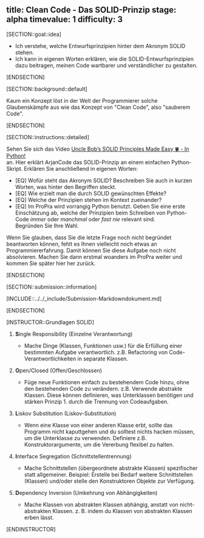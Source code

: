 title: Clean Code - Das SOLID-Prinzip
stage: alpha
timevalue: 1
difficulty: 3
---
[SECTION::goal::idea]

- Ich verstehe, welche Entwurfsprinzipien hinter dem Akronym SOLID stehen.
- Ich kann in eigenen Worten erklären, wie die SOLID-Entwurfsprinzipien dazu beitragen, meinen 
  Code wartbarer und verständlicher zu gestalten. 

[ENDSECTION]

[SECTION::background::default]

Kaum ein Konzept löst in der Welt der Programmierer solche Glaubenskämpfe aus wie das Konzept von "Clean Code", also
"sauberem Code". 

[ENDSECTION]

[SECTION::instructions::detailed]

Sehen Sie sich das Video 
[Uncle Bob’s SOLID Principles Made Easy 🍀 - In Python!](https://www.youtube.com/watch?v=pTB30aXS77U)  
an.
Hier erklärt ArjanCode das SOLID-Prinzip an einem einfachen Python-Skript.
Erklären Sie anschließend in eigenen Worten:

- [EQ] Wofür steht das Akronym SOLID?
  Beschreiben Sie auch in kurzen Worten, was hinter den Begriffen steckt.
- [EQ] Wie erzielt man die durch SOLID gewünschten Effekte?
- [EQ] Welche der Prinzipien stehen im Kontext zueinander?
- [EQ] Im ProPra wird vorrangig Python benutzt.
  Geben Sie eine erste Einschätzung ab, welche der Prinzipien beim Schreiben von Python-Code 
  *immer* oder *manchmal* oder *fast nie* relevant sind.  
  Begründen Sie Ihre Wahl.

Wenn Sie glauben, dass Sie die letzte Frage noch nicht begründet beantworten können, fehlt es 
Ihnen vielleicht noch etwas an Programmiererfahrung.
Damit können Sie diese Aufgabe noch nicht absolvieren.
Machen Sie dann erstmal woanders im ProPra weiter und kommen Sie später hier her zurück.

[ENDSECTION]

[SECTION::submission::information]

[INCLUDE::../../_include/Submission-Markdowndokument.md]

[ENDSECTION]

[INSTRUCTOR::Grundlagen SOLID]

1. **S**ingle Responsibility (Einzelne Verantwortung)
    - Mache Dinge (Klassen, Funktionen usw.) für die Erfüllung einer bestimmten Aufgabe verantwortlich.
      z.B. Refactoring von Code-Verantwortlichkeiten in separate Klassen.

2. **O**pen/Closed (Offen/Geschlossen)
    - Füge neue Funktionen einfach zu bestehendem Code hinzu, ohne den bestehenden Code zu verändern.
      z.B. Verwende abstrakte Klassen. 
      Diese können definieren, was Unterklassen benötigen und stärken Prinzip 1. durch die 
      Trennung von Codeaufgaben. 

3. **L**iskov Substitution (Liskov-Substitution)
    - Wenn eine Klasse von einer anderen Klasse erbt, 
      sollte das Programm nicht kaputtgehen und du solltest nichts hacken müssen, um die 
      Unterklasse zu verwenden. 
      Definiere z.B. Konstruktorargumente, um die Vererbung flexibel zu halten.

4. **I**nterface Segregation (Schnittstellentrennung)
    - Mache Schnittstellen (übergeordnete abstrakte Klassen) spezifischer statt allgemeiner.
      Beispiel: Erstelle bei Bedarf weitere Schnittstellen (Klassen) und/oder stelle den 
      Konstruktoren Objekte zur Verfügung.

5. **D**ependency Inversion (Umkehrung von Abhängigkeiten)
    - Mache Klassen von abstrakten Klassen abhängig, anstatt von nicht-abstrakten Klassen.
      z. B. indem du Klassen von abstrakten Klassen erben lässt.

[ENDINSTRUCTOR]
